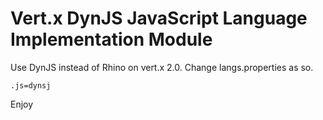 # Vert.x DynJS JavaScript Language Implementation Module

Use DynJS instead of Rhino on vert.x 2.0. Change langs.properties as so.

`.js=dynsj`

Enjoy
